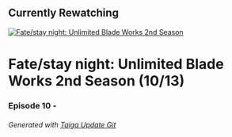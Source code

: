 ﻿
## Currently Rewatching

[![Fate/stay night: Unlimited Blade Works 2nd Season](https://s4.anilist.co/file/anilistcdn/media/anime/cover/medium/b20792-lKfQMBo8qUaX.png)](https://anilist.co/anime/20792)

# Fate/stay night: Unlimited Blade Works 2nd Season (10/13)

### Episode 10 - 

###### *Generated with [Taiga Update Git](https://github.com/nike4613/taiga-update-git)*